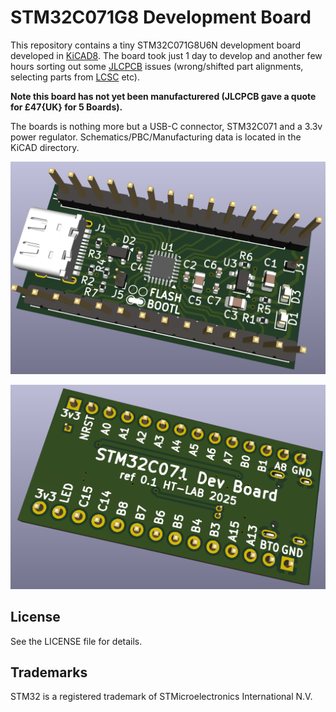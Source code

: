 # STM32C071G8 Development Board
This repository contains a tiny STM32C071G8U6N development board developed in [KiCAD8](https://www.kicad.org/). The board took just 1 day to develop and another few hours sorting out some [JLCPCB](https://jlcpcb.com/) issues (wrong/shifted part alignments, selecting parts from [LCSC](https://www.lcsc.com/) etc). 

**Note this board has not yet been manufacturered (JLCPCB gave a quote for £47{UK} for 5 Boards).**

The boards is nothing more but a USB-C connector, STM32C071 and a 3.3v power regulator. Schematics/PBC/Manufacturing data is located in the KiCAD directory.


<p align="center">
  <img src="Model_3d.png"/>
</p>

<p align="center">
  <img src="Model_3d_back.png"/>
</p>

## License

See the LICENSE file for details.


## Trademarks

STM32 is a registered trademark of STMicroelectronics International N.V.